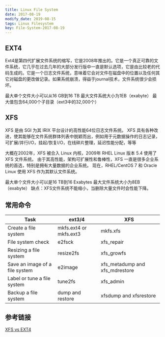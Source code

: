 ```yaml
---
title: Linux File System
date: 2017-08-19
modify_date: 2019-08-15
tags: Linux Filesystem
key: File-System-2017-08-19
---
```


## EXT4

Ext4是第四代扩展文件系统的缩写，它是2008年推出的。它是一个真正可靠的文件系统，它几乎在过去几年的大部分发行版中一直是默认选项，它是由比较老的代码生成的。它是一个日志文件系统，意味着它会对文件在磁盘中的位置以及任何其它对磁盘的更改做记录。如果系统崩溃，得益于journal技术，文件系统很少会损坏。

最大单个文件大小可以从16 GB到16 TB
最大文件系统大小为1EB（exabyte）
最大值包含64,000个子目录（ext3中的32,000个）

<!--more-->

## XFS

XFS 是由 SGI 为其 IRIX 平台设计的高性能64位日志文件系统。 XFS 具有各种改进，使其能够在文件系统群体列表中脱颖而出，例如用于元数据操作的日志记录，可扩展/并行I/O，挂起/恢复I/O，在线碎片整理，延迟性能分配，等等

大概在2002年，XFS 被合入 Linux 内核，2009年 RHEL Linux 版本 5.4 使用了 XFS 文件系统。 由于其高性能，架构可扩展性和鲁棒性，XFS 一直是很多企业系统的首选，特别是拥有大量数据的企业系统。 现在，RHEL/CentOS 7 和 Oracle Linux 使用 XFS 作为其默认文件系统。

最大单个文件大小可以是16 TB到16 Exabytes
最大文件系统大小为8EB（exabyte）
缺点：XFS文件系统不能缩小，当删除大量文件时会性能下降。

## 常用命令

| **Task**                       | **ext3/4**             | **XFS**                        |
| ------------------------------ | ---------------------- | ------------------------------ |
| Create a file system           | mkfs.ext4 or mkfs.ext3 | mkfs.xfs                       |
| File system check              | e2fsck                 | xfs_repair                     |
| Resizing a file system         | resize2fs              | xfs_growfs                     |
| Save an image of a file system | e2image                | xfs_metadump and xfs_mdrestore |
| Label or tune a file system    | tune2fs                | xfs_admin                      |
| Backup a file system           | dump and restore       | xfsdump and xfsrestore         |

## 参考链接

[XFS vs EXT4](http://xiaqunfeng.cc/2017/07/06/XFS-vs-EXT4/)
